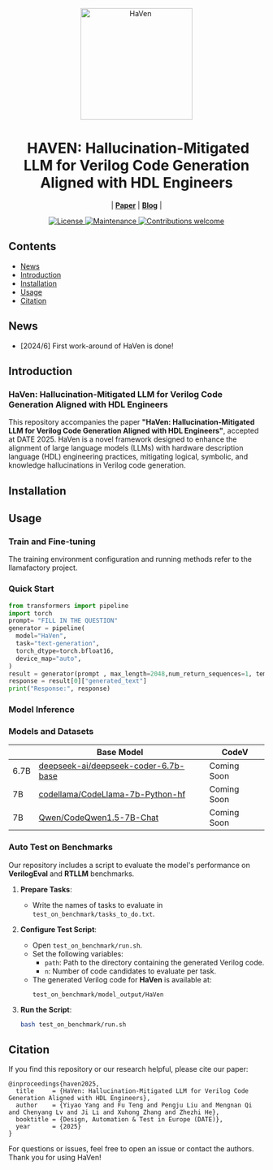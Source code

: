 <p align="center">
<img src="HaVen.webp" alt="HaVen" width="220" align="center">
</p>

<div align="center"><h1>&nbsp;HAVEN: Hallucination-Mitigated LLM for Verilog
Code Generation Aligned with HDL Engineers</h1></div>

<p align="center">
| <a href="http://arxiv.org/"><b>Paper</b></a> | <a href="http://arxiv.org/"><b>Blog</b></a> |
</p>


<p align="center">
  <a href="https://opensource.org/license/mulanpsl-2-0">
    <img src="https://img.shields.io/badge/License-MuLan_PSL_2.0-blue.svg" alt="License">
  </a>
  <a href="https://github.com/">
    <img src="https://img.shields.io/badge/Maintained%3F-yes-green.svg" alt="Maintenance">
  </a>
  <a href="https://github.com/">
    <img src="https://img.shields.io/badge/Contributions-welcome-brightgreen.svg?style=flat" alt="Contributions welcome">
  </a>
</p>


## Contents
- [News](#news)
- [Introduction](#introduction)
- [Installation](#installation)
- [Usage](#usage)
- [Citation](#citation)


## News

- [2024/6] First work-around of HaVen is done!

## Introduction

### HaVen: Hallucination-Mitigated LLM for Verilog Code Generation Aligned with HDL Engineers

This repository accompanies the paper **"HaVen: Hallucination-Mitigated LLM for Verilog Code Generation Aligned with HDL Engineers"**, accepted at DATE 2025. HaVen is a novel framework designed to enhance the alignment of large language models (LLMs) with hardware description language (HDL) engineering practices, mitigating logical, symbolic, and knowledge hallucinations in Verilog code generation.


## Installation 

## Usage
### Train and Fine-tuning
The training environment configuration and running methods refer to the llamafactory project.

### Quick Start

```python
from transformers import pipeline
import torch
prompt= "FILL IN THE QUESTION"
generator = pipeline(
  model="HaVen",
  task="text-generation",
  torch_dtype=torch.bfloat16,
  device_map="auto",
)
result = generator(prompt , max_length=2048,num_return_sequences=1, temperature=0.0)
response = result[0]["generated_text"]
print("Response:", response)
```
### Model Inference

### Models and Datasets

|      | Base Model                                                                                          | CodeV                                                               |
| ---- | --------------------------------------------------------------------------------------------------- | ------------------------------------------------------------------- |
| 6.7B | [deepseek-ai/deepseek-coder-6.7b-base](https://huggingface.co/deepseek-ai/deepseek-coder-6.7b-base) | Coming Soon                                                         |
| 7B   | [codellama/CodeLlama-7b-Python-hf](https://huggingface.co/codellama/CodeLlama-7b-Python-hf)         | Coming Soon                                                         |
| 7B   | [Qwen/CodeQwen1.5-7B-Chat](https://huggingface.co/Qwen/CodeQwen1.5-7B-Chat)                         | Coming Soon                                                         |

### Auto Test on Benchmarks

Our repository includes a script to evaluate the model's performance on **VerilogEval** and **RTLLM** benchmarks.

1. **Prepare Tasks**:
   - Write the names of tasks to evaluate in `test_on_benchmark/tasks_to_do.txt`.

2. **Configure Test Script**:
   - Open `test_on_benchmark/run.sh`.
   - Set the following variables:
     - `path`: Path to the directory containing the generated Verilog code.
     - `n`: Number of code candidates to evaluate per task.
   - The generated Verilog code for **HaVen** is available at:
     ```
     test_on_benchmark/model_output/HaVen
     ```

3. **Run the Script**:
   ```bash
   bash test_on_benchmark/run.sh

## Citation
If you find this repository or our research helpful, please cite our paper:
```
@inproceedings{haven2025,
  title     = {HaVen: Hallucination-Mitigated LLM for Verilog Code Generation Aligned with HDL Engineers},
  author    = {Yiyao Yang and Fu Teng and Pengju Liu and Mengnan Qi and Chenyang Lv and Ji Li and Xuhong Zhang and Zhezhi He},
  booktitle = {Design, Automation & Test in Europe (DATE)},
  year      = {2025}
}
```
For questions or issues, feel free to open an issue or contact the authors. Thank you for using HaVen!

